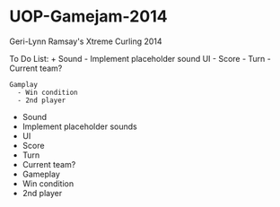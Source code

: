 UOP-Gamejam-2014
================

Geri-Lynn Ramsay's Xtreme Curling 2014

To Do List:
	+ Sound
    		- Implement placeholder sound
    	UI
    		- Score
    		- Turn
	  - Current team?
	  
	Gamplay
	  - Win condition
	  - 2nd player
	  
	  

* Sound
 * Implement placeholder sounds
* UI
 * Score
 * Turn
 * Current team?
* Gameplay
 * Win condition
 * 2nd player
